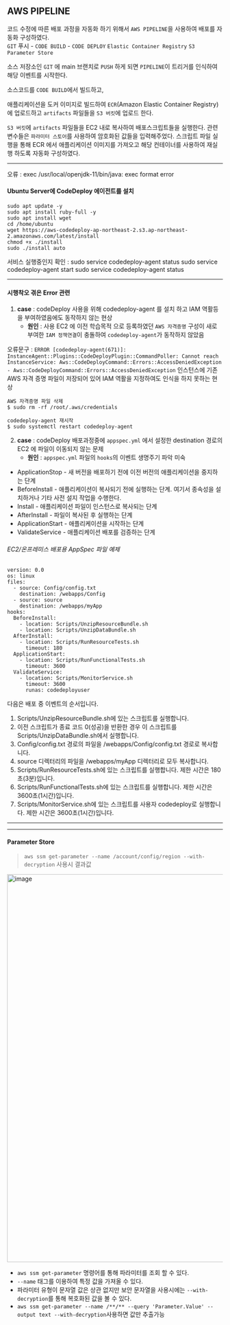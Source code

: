 ## AWS PIPELINE

코드 수정에 따른 배포 과정을 자동화 하기 위해서 `AWS PIPELINE`을 사용하여 배포를 자동화 구성하였다.  
`GIT` 푸시 - `CODE BUILD` - `CODE DEPLOY` `Elastic Container Registry` `S3` `Parameter Store`

소스 저장소인 `GIT` 에 main 브랜치로 `PUSH` 하게 되면 `PIPELINE`이 트리거를 인식하여 해당 이벤트를 시작한다.

소스코드를 `CODE BUILD`에서 빌드하고, 

애플리케이션을 도커 이미지로 빌드하여 `ECR`(Amazon Elastic Container Registry) 에 업로드하고 `artifacts` 파일들을 `S3 버킷`에 업로드 한다.

`S3 버킷`에 `artifacts` 파일들을 EC2 내로 복사하여 배포스크립트들을 실행한다.
관련 변수들은 `파라미터 스토어`를 사용하여 암호화된 값들을 입력해주었다.
스크립트 파일 실행을 통해 ECR 에서 애플리케이션 이미지를 가져오고 해당 컨테이너를 사용하여 재실행 하도록 자동화 구성하였다.


---

오류 : exec /usr/local/openjdk-11/bin/java: exec format error

#### Ubuntu Server에 CodeDeploy 에이전트를 설치
```
sudo apt update -y
sudo apt install ruby-full -y
sudo apt install wget
cd /home/ubuntu
wget https://aws-codedeploy-ap-northeast-2.s3.ap-northeast-2.amazonaws.com/latest/install
chmod +x ./install
sudo ./install auto
```
서비스 실행중인지 확인 : sudo service codedeploy-agent status
sudo service codedeploy-agent start
sudo service codedeploy-agent status

---

#### 시행착오 겪은 Error 관련

1. **case** : codeDeploy 사용을 위해 codedeploy-agent 를 설치 하고 IAM 역활등을 부여하였음에도 동작하지 않는 현상
   - **원인** : 사용 EC2 에 이전 학습목적 으로 등록하였던 `AWS 자격증명` 구성이 새로 부여한 `IAM 정책연결`이 충돌하여 `codedeploy-agent`가 동작하지 않았음 

오류문구 : 
```ERROR [codedeploy-agent(671)]: InstanceAgent::Plugins::CodeDeployPlugin::CommandPoller: Cannot reach InstanceService: Aws::CodeDeployCommand::Errors::AccessDeniedException - Aws::CodeDeployCommand::Errors::AccessDeniedException```
인스턴스에 기존 AWS 자격 증명 파일이 저장되어 있어 IAM 역활을 지정하여도 인식을 하지 못하는 현상

```
AWS 자격증명 파일 삭제
$ sudo rm -rf /root/.aws/credentials

codedeploy-agent 재시작
$ sudo systemctl restart codedeploy-agent
```

2. **case** : codeDeploy 배포과정중에 `appspec.yml` 에서 설정한 destination 경로의 EC2 에 파일이 이동되지 않는 문제
    - **원인** : `appspec.yml` 파일의 `hooks`의 이벤트 생명주기 파악 미숙


- ApplicationStop - 새 버전을 배포하기 전에 이전 버전의 애플리케이션을 중지하는 단계
- BeforeInstall - 애플리케이션이 복사되기 전에 실행하는 단계. 여기서 종속성을 설치하거나 기타 사전 설지 작업을 수행한다.
- Install - 애플리케이션 파일이 인스턴스로 복사되는 단계
- AfterInstall - 파일이 복사된 후 실행하는 단계
- ApplicationStart - 애플리케이션을 시작하는 단계
- ValidateService - 애플리케이션 배포를 검증하는 단계

###### EC2/온프레미스 배포용 AppSpec 파일 예제
```
version: 0.0
os: linux
files:
  - source: Config/config.txt
    destination: /webapps/Config
  - source: source
    destination: /webapps/myApp
hooks:
  BeforeInstall:
    - location: Scripts/UnzipResourceBundle.sh
    - location: Scripts/UnzipDataBundle.sh
  AfterInstall:
    - location: Scripts/RunResourceTests.sh
      timeout: 180
  ApplicationStart:
    - location: Scripts/RunFunctionalTests.sh
      timeout: 3600
  ValidateService:
    - location: Scripts/MonitorService.sh
      timeout: 3600
      runas: codedeployuser
```
다음은 배포 중 이벤트의 순서입니다.

1. Scripts/UnzipResourceBundle.sh에 있는 스크립트를 실행합니다.
2. 이전 스크립트가 종료 코드 0(성공)을 반환한 경우 이 스크립트를 Scripts/UnzipDataBundle.sh에서 실행합니다.
3. Config/config.txt 경로의 파일을 /webapps/Config/config.txt 경로로 복사합니다.
4. source 디렉터리의 파일을 /webapps/myApp 디렉터리로 모두 복사합니다.
5. Scripts/RunResourceTests.sh에 있는 스크립트를 실행합니다. 제한 시간은 180초(3분)입니다.
6. Scripts/RunFunctionalTests.sh에 있는 스크립트를 실행합니다. 제한 시간은 3600초(1시간)입니다.
7. Scripts/MonitorService.sh에 있는 스크립트를 사용자 codedeploy로 실행합니다. 제한 시간은 3600초(1시간)입니다.

---


---

#### Parameter Store

>`aws ssm get-parameter --name /account/config/region --with-decryption` 사용시 결과값
<img width="904" alt="image" src="https://github.com/26seung/instagram-jsp/assets/79305451/33eaf9ce-ac9e-4125-a87e-ca2affeff6b2">

- `aws ssm get-parameter` 명령어를 통해 파라미터를 조회 할 수 있다.
- `--name` 태그를 이용하여 특정 값을 가져올 수 있다.
- 파라미터 유형이 문자열 값은 상관 없지만 보안 문자열을 사용시에는 `--with-decryption`를 통해 복호화된 값을 볼 수 있다.
- `aws ssm get-parameter --name /**/** --query 'Parameter.Value' --output text --with-decryption`사용하면 값만 추출가능